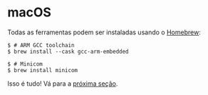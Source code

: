 # macOS

<!-- All the tools can be installed using [Homebrew]: -->

Todas as ferramentas podem ser instaladas usando o [Homebrew]:

[Homebrew]: http://brew.sh/

```console
$ # ARM GCC toolchain
$ brew install --cask gcc-arm-embedded

$ # Minicom
$ brew install minicom
```

<!-- That's all! Go to the [next section]. -->

Isso é tudo! Vá para a [próxima seção].

[próxima seção]: verify.md
